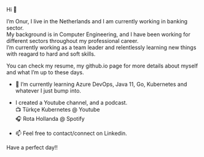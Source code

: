 Hi 👋

I’m Onur, I live in the Netherlands and I am currently working in banking sector.  
My background is in Computer Engineering, and I have been working for different sectors throughout my professional career.  
I’m currently working as a team leader and relentlessly learning new things with reagard to hard and soft skills.

You can check my resume, my github.io page for more details about myself and what I’m up to these days.

- 🌱 I’m currently learning Azure DevOps, Java 11, Go, Kubernetes and whatever I just bump into.

- I created a Youtube channel, and a podcast.  
  📺 Türkçe Kubernetes @ Youtube  
  🎧 Rota Hollanda @ Spotify
  
- 📫  Feel free to contact/connect on Linkedin.
 
Have a perfect day!!
